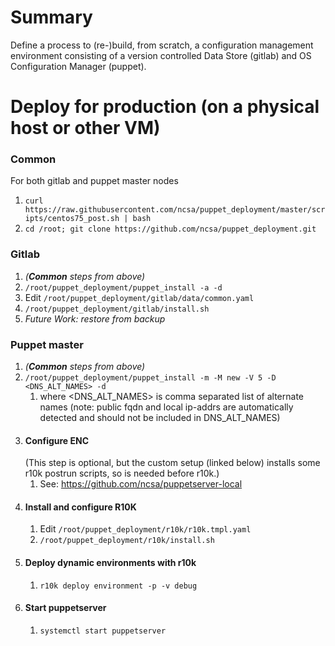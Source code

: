 # Summary
Define a process to (re-)build, from scratch, a configuration management environment consisting of a version controlled Data Store (gitlab) and OS Configuration Manager (puppet).


# Deploy for production (on a physical host or other VM)
### Common
For both gitlab and puppet master nodes
1. `curl https://raw.githubusercontent.com/ncsa/puppet_deployment/master/scripts/centos75_post.sh | bash`
1. `cd /root; git clone https://github.com/ncsa/puppet_deployment.git`

### Gitlab
1. _(**Common** steps from above)_
1. `/root/puppet_deployment/puppet_install -a -d`
1. Edit `/root/puppet_deployment/gitlab/data/common.yaml`
1. `/root/puppet_deployment/gitlab/install.sh`
1. _Future Work: restore from backup_

### Puppet master
1. _(**Common** steps from above)_
1. `/root/puppet_deployment/puppet_install -m -M new -V 5 -D <DNS_ALT_NAMES> -d`
   1. where <DNS_ALT_NAMES> is comma separated list of alternate names
      (note: public fqdn and local ip-addrs are automatically detected and should
      not be included in DNS_ALT_NAMES)
1. #### Configure ENC
   (This step is optional, but the custom setup (linked below) installs some r10k postrun  scripts, so is needed before r10k.)
   1. See: https://github.com/ncsa/puppetserver-local
1. #### Install and configure R10K
   1. Edit `/root/puppet_deployment/r10k/r10k.tmpl.yaml`
   1. `/root/puppet_deployment/r10k/install.sh`
1. #### Deploy dynamic environments with r10k
   1. `r10k deploy environment -p -v debug`
1. #### Start puppetserver
   1. `systemctl start puppetserver`
